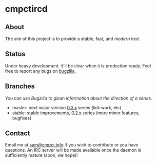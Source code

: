 cmpctircd
=========

About
-----
The aim of this project is to provide a stable, fast, and *modern* ircd.

Status
-----
Under heavy development. It'll be clear when it is production ready. Feel free to report any bugs on [bugzilla](https://bugs.cmpct.info/).

Branches
--------
*You can use Bugzilla to glean information about the direction of a series.*

* master: next major version
[0.3.x](https://bugs.cmpct.info/buglist.cgi?bug_status=UNCONFIRMED&bug_status=CONFIRMED&bug_status=IN_PROGRESS&bug_status=RESOLVED&bug_status=VERIFIED&list_id=1462&product=cmpctircd.NET&query_format=advanced&resolution=---&target_milestone=0.3.0)
series (link work, etc)
* stable: stable improvements,
[0.2.x](https://bugs.cmpct.info/buglist.cgi?f1=target_milestone&f2=target_milestone&f3=target_milestone&j_top=AND_G&list_id=771&o1=lessthan&o2=greaterthaneq&product=cmpctircd.NET&query_format=advanced&resolution=---&v1=0.3.0&v2=0.2.0)
series (more minor features, bugfixes)

Contact
-------
Email me at sam@cmpct.info if you wish to contribute or you have questions. An IRC server will be made available once the daemon is sufficiently mature (soon, we hope)!
